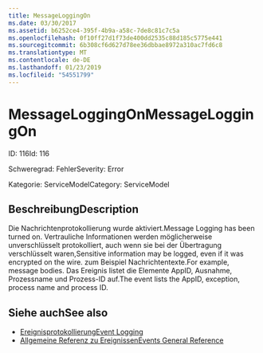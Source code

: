 ```yaml
---
title: MessageLoggingOn
ms.date: 03/30/2017
ms.assetid: b6252ce4-395f-4b9a-a58c-7de8c81c7c5a
ms.openlocfilehash: 0f10ff27d1f73de400dd2535c88d185c5775e441
ms.sourcegitcommit: 6b308cf6d627d78ee36dbbae8972a310ac7fd6c8
ms.translationtype: MT
ms.contentlocale: de-DE
ms.lasthandoff: 01/23/2019
ms.locfileid: "54551799"
---
```

# <a name="messageloggingon"></a><span data-ttu-id="9cbe0-102">MessageLoggingOn</span><span class="sxs-lookup"><span data-stu-id="9cbe0-102">MessageLoggingOn</span></span>
<span data-ttu-id="9cbe0-103">ID: 116</span><span class="sxs-lookup"><span data-stu-id="9cbe0-103">Id: 116</span></span>  
  
 <span data-ttu-id="9cbe0-104">Schweregrad: Fehler</span><span class="sxs-lookup"><span data-stu-id="9cbe0-104">Severity: Error</span></span>  
  
 <span data-ttu-id="9cbe0-105">Kategorie: ServiceModel</span><span class="sxs-lookup"><span data-stu-id="9cbe0-105">Category: ServiceModel</span></span>  
  
## <a name="description"></a><span data-ttu-id="9cbe0-106">Beschreibung</span><span class="sxs-lookup"><span data-stu-id="9cbe0-106">Description</span></span>  
 <span data-ttu-id="9cbe0-107">Die Nachrichtenprotokollierung wurde aktiviert.</span><span class="sxs-lookup"><span data-stu-id="9cbe0-107">Message Logging has been turned on.</span></span> <span data-ttu-id="9cbe0-108">Vertrauliche Informationen werden möglicherweise unverschlüsselt protokolliert, auch wenn sie bei der Übertragung verschlüsselt waren,</span><span class="sxs-lookup"><span data-stu-id="9cbe0-108">Sensitive information may be logged, even if it was encrypted on the wire.</span></span> <span data-ttu-id="9cbe0-109">zum Beispiel Nachrichtentexte.</span><span class="sxs-lookup"><span data-stu-id="9cbe0-109">For example, message bodies.</span></span> <span data-ttu-id="9cbe0-110">Das Ereignis listet die Elemente AppID, Ausnahme, Prozessname und Prozess-ID auf.</span><span class="sxs-lookup"><span data-stu-id="9cbe0-110">The event lists the AppID, exception, process name and process ID.</span></span>  
  
## <a name="see-also"></a><span data-ttu-id="9cbe0-111">Siehe auch</span><span class="sxs-lookup"><span data-stu-id="9cbe0-111">See also</span></span>
- [<span data-ttu-id="9cbe0-112">Ereignisprotokollierung</span><span class="sxs-lookup"><span data-stu-id="9cbe0-112">Event Logging</span></span>](../../../../../docs/framework/wcf/diagnostics/event-logging/index.md)
- [<span data-ttu-id="9cbe0-113">Allgemeine Referenz zu Ereignissen</span><span class="sxs-lookup"><span data-stu-id="9cbe0-113">Events General Reference</span></span>](../../../../../docs/framework/wcf/diagnostics/event-logging/events-general-reference.md)
